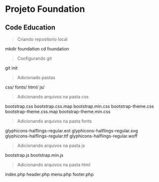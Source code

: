 # Projeto Foundation #
## Code Education ##

> Criando repositorio local

  mkdir foundation
  cd foundation

> Configurando git

  git init

> Adicionado pastas

  css/
  fonts/
  html/
  js/

> Adicionando arquivos na pasta css

  bootstrap.css
  bootstrap.css.map
  bootstrap.min.css
  bootstrap-theme.css
  bootstrap-theme.css.map
  bootstrap-theme.min.css
  
> Adicionando arquivos na pasta fonts
  
  glyphicons-halflings-regular.eot
  glyphicons-halflings-regular.svg
  glyphicons-halflings-regular.ttf
  glyphicons-halflings-regular.woff

> Adicionando arquivos na pasta js

  bootstrap.js
  bootstrap.min.js

> Adicionando arquivos na pasta html

  index.php
  header.php
  menu.php
  footer.php


  
